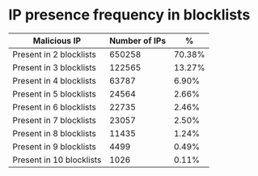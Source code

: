 # IP presence frequency in blocklists
| Malicious IP | Number of IPs | % |
|----|----|----|
| Present in 2 blocklists | 650258 | 70.38% |
| Present in 3 blocklists | 122565 | 13.27% |
| Present in 4 blocklists | 63787 | 6.90% |
| Present in 5 blocklists | 24564 | 2.66% |
| Present in 6 blocklists | 22735 | 2.46% |
| Present in 7 blocklists | 23057 | 2.50% |
| Present in 8 blocklists | 11435 | 1.24% |
| Present in 9 blocklists | 4499 | 0.49% |
| Present in 10 blocklists | 1026 | 0.11% |
